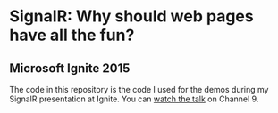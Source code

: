 # SignalR: Why should web pages have all the fun?

## Microsoft Ignite 2015 ##
The code in this repository is the code I used for the demos during my SignalR presentation at Ignite. You can [watch the talk](http://channel9.msdn.com/Events/Ignite/2015/BRK3728) on Channel 9.